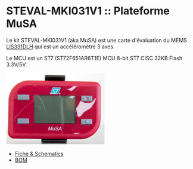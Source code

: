 # STEVAL-MKI031V1 :: Plateforme MuSA

Le kit STEVAL-MKI031V1 (aka MuSA) est une carte d'évaluation du MEMS [LIS331DLH](https://www.st.com/en/mems-and-sensors/lis331dlh.html) qui est un accéléromètre 3 axes.

Le MCU est un ST7 (ST72F651AR6T1E) MCU 8-bit ST7 CISC 32KB Flash 3.3V/5V.

![MuSA STEVAL-MKI031V1](images/musa.jpg)

* [Fiche & Schematics](./doc/en.CD00276666.pdf)
* [BOM](./doc/10.1.1.362.6365.pdf)
